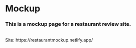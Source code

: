 # Mockup

### This is a mockup page for a restaurant review site.
 <br /> 
Site: https://restaurantmockup.netlify.app/ 
